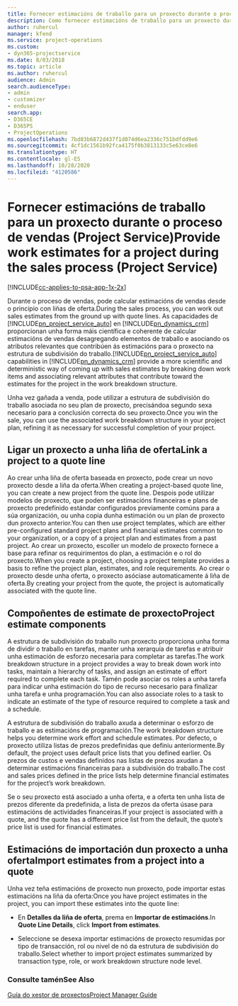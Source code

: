 ```yaml
---
title: Fornecer estimacións de traballo para un proxecto durante o proceso de vendas
description: Como fornecer estimacións de traballo para un proxecto durante o proceso de vendas en Project Service
author: ruhercul
manager: kfend
ms.service: project-operations
ms.custom:
- dyn365-projectservice
ms.date: 8/03/2018
ms.topic: article
ms.author: ruhercul
audience: Admin
search.audienceType:
- admin
- customizer
- enduser
search.app:
- D365CE
- D365PS
- ProjectOperations
ms.openlocfilehash: 7bd83b6872d437f1d074d6ea2336c751bdfdd9e6
ms.sourcegitcommit: 4cf1dc1561b92fca4175f0b3813133c5e63ce8e6
ms.translationtype: HT
ms.contentlocale: gl-ES
ms.lasthandoff: 10/28/2020
ms.locfileid: "4120586"
---
```

# <a name="provide-work-estimates-for-a-project-during-the-sales-process-project-service"></a><span data-ttu-id="d8dec-103">Fornecer estimacións de traballo para un proxecto durante o proceso de vendas (Project Service)</span><span class="sxs-lookup"><span data-stu-id="d8dec-103">Provide work estimates for a project during the sales process (Project Service)</span></span>

[!INCLUDE[cc-applies-to-psa-app-1x-2x](../includes/cc-applies-to-psa-app-1x-2x.md)]

<span data-ttu-id="d8dec-104">Durante o proceso de vendas, pode calcular estimacións de vendas desde o principio con liñas de oferta.</span><span class="sxs-lookup"><span data-stu-id="d8dec-104">During the sales process, you can work out sales estimates from the ground up with quote lines.</span></span> <span data-ttu-id="d8dec-105">As capacidades de [!INCLUDE[pn_project_service_auto](../includes/pn-project-service-auto.md)] en [!INCLUDE[pn_dynamics_crm](../includes/pn-dynamics-crm.md)] proporcionan unha forma máis científica e coherente de calcular estimacións de vendas desagregando elementos de traballo e asociando os atributos relevantes que contribúen ás estimacións para o proxecto na estrutura de subdivisión do traballo.</span><span class="sxs-lookup"><span data-stu-id="d8dec-105">[!INCLUDE[pn_project_service_auto](../includes/pn-project-service-auto.md)] capabilities in [!INCLUDE[pn_dynamics_crm](../includes/pn-dynamics-crm.md)] provide a more scientific and deterministic way of coming up with sales estimates by breaking down work items and associating relevant attributes that contribute toward the estimates for the project in the work breakdown structure.</span></span>  
  
 <span data-ttu-id="d8dec-106">Unha vez gañada a venda, pode utilizar a estrutura de subdivisión do traballo asociada no seu plan de proxecto, precisándoa segundo sexa necesario para a conclusión correcta do seu proxecto.</span><span class="sxs-lookup"><span data-stu-id="d8dec-106">Once you win the sale, you can use the associated work breakdown structure in your project plan, refining it as necessary for successful completion of your project.</span></span>  
  
## <a name="link-a-project-to-a-quote-line"></a><span data-ttu-id="d8dec-107">Ligar un proxecto a unha liña de oferta</span><span class="sxs-lookup"><span data-stu-id="d8dec-107">Link a project to a quote line</span></span>  
 <span data-ttu-id="d8dec-108">Ao crear unha liña de oferta baseada en proxecto, pode crear un novo proxecto desde a liña da oferta.</span><span class="sxs-lookup"><span data-stu-id="d8dec-108">When creating a project-based quote line, you can create a new project from the quote line.</span></span> <span data-ttu-id="d8dec-109">Despois pode utilizar modelos de proxecto, que poden ser estimacións financeiras e plans de proxecto predefinido estándar configurados previamente comúns para a súa organización, ou unha copia dunha estimación ou un plan de proxecto dun proxecto anterior.</span><span class="sxs-lookup"><span data-stu-id="d8dec-109">You can then use project templates, which are either pre-configured standard project plans and financial estimates common to your organization, or a copy of a project plan and estimates from a past project.</span></span> <span data-ttu-id="d8dec-110">Ao crear un proxecto, escoller un modelo de proxecto fornece a base para refinar os requirimentos do plan, a estimación e o rol do proxecto.</span><span class="sxs-lookup"><span data-stu-id="d8dec-110">When you create a project, choosing a project template provides a basis to refine the project plan, estimates, and role requirements.</span></span> <span data-ttu-id="d8dec-111">Ao crear o proxecto desde unha oferta, o proxecto asóciase automaticamente á liña de oferta.</span><span class="sxs-lookup"><span data-stu-id="d8dec-111">By creating your project from the quote, the project is automatically associated with the quote line.</span></span>  
  
## <a name="project-estimate-components"></a><span data-ttu-id="d8dec-112">Compoñentes de estimate de proxecto</span><span class="sxs-lookup"><span data-stu-id="d8dec-112">Project estimate components</span></span>  
 <span data-ttu-id="d8dec-113">A estrutura de subdivisión do traballo nun proxecto proporciona unha forma de dividir o traballo en tarefas, manter unha xerarquía de tarefas e atribuír unha estimación de esforzo necesaria para completar as tarefas.</span><span class="sxs-lookup"><span data-stu-id="d8dec-113">The work breakdown structure in a project provides a way to break down work into tasks, maintain a hierarchy of tasks, and assign an estimate of effort required to complete each task.</span></span> <span data-ttu-id="d8dec-114">Tamén pode asociar os roles a unha tarefa para indicar unha estimación do tipo de recurso necesario para finalizar unha tarefa e unha programación.</span><span class="sxs-lookup"><span data-stu-id="d8dec-114">You can also associate roles to a task to indicate an estimate of the type of resource required to complete a task and a schedule.</span></span>  
  
 <span data-ttu-id="d8dec-115">A estrutura de subdivisión do traballo axuda a determinar o esforzo de traballo e as estimacións de programación.</span><span class="sxs-lookup"><span data-stu-id="d8dec-115">The work breakdown structure helps you determine work effort and schedule estimates.</span></span> <span data-ttu-id="d8dec-116">Por defecto, o proxecto utiliza listas de prezos predefinidas que definiu anteriormente.</span><span class="sxs-lookup"><span data-stu-id="d8dec-116">By default, the project uses default price lists that you defined earlier.</span></span> <span data-ttu-id="d8dec-117">Os prezos de custos e vendas definidos nas listas de prezos axudan a determinar estimacións financeiras para a subdivisión do traballo.</span><span class="sxs-lookup"><span data-stu-id="d8dec-117">The cost and sales prices defined in the price lists help determine financial estimates for the project’s work breakdown.</span></span>  
  
 <span data-ttu-id="d8dec-118">Se o seu proxecto está asociado a unha oferta, e a oferta ten unha lista de prezos diferente da predefinida, a lista de prezos da oferta úsase para estimacións de actividades financeiras.</span><span class="sxs-lookup"><span data-stu-id="d8dec-118">If your project is associated with a quote, and the quote has a different price list from the default, the quote’s price list is used for financial estimates.</span></span>  
  
## <a name="import-estimates-from-a-project-into-a-quote"></a><span data-ttu-id="d8dec-119">Estimacións de importación dun proxecto a unha oferta</span><span class="sxs-lookup"><span data-stu-id="d8dec-119">Import estimates from a project into a quote</span></span>  
 <span data-ttu-id="d8dec-120">Unha vez teña estimacións de proxecto nun proxecto, pode importar estas estimacións na liña da oferta:</span><span class="sxs-lookup"><span data-stu-id="d8dec-120">Once you have project estimates in the project, you can import these estimates into the quote line:</span></span>  
  
-   <span data-ttu-id="d8dec-121">En **Detalles da liña de oferta**, prema en **Importar de estimacións**.</span><span class="sxs-lookup"><span data-stu-id="d8dec-121">In **Quote Line Details**, click **Import from estimates**.</span></span> 

-   <span data-ttu-id="d8dec-122">Seleccione se desexa importar estimacións de proxecto resumidas por tipo de transacción, rol ou nivel de nó da estrutura de subdivisión do traballo.</span><span class="sxs-lookup"><span data-stu-id="d8dec-122">Select whether to import project estimates summarized by transaction type, role, or work breakdown structure node level.</span></span>  
  
### <a name="see-also"></a><span data-ttu-id="d8dec-123">Consulte tamén</span><span class="sxs-lookup"><span data-stu-id="d8dec-123">See Also</span></span>  
 [<span data-ttu-id="d8dec-124">Guía do xestor de proxectos</span><span class="sxs-lookup"><span data-stu-id="d8dec-124">Project Manager Guide</span></span>](../psa/project-manager-guide.md)
